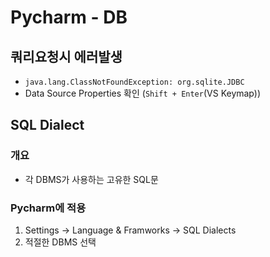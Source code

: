 # Pycharm - DB

## 쿼리요청시 에러발생
* `java.lang.ClassNotFoundException: org.sqlite.JDBC`
* Data Source Properties 확인 (`Shift + Enter`(VS Keymap))


## SQL Dialect
### 개요
* 각 DBMS가 사용하는 고유한 SQL문

### Pycharm에 적용
1. Settings -> Language & Framworks -> SQL Dialects
2. 적절한 DBMS 선택 